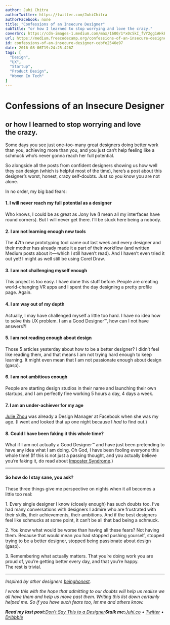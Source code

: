 ```yaml
---
author: Juhi Chitra
authorTwitter: https://twitter.com/JuhiChitra
authorFacebook: none
title: "Confessions of an Insecure Designer"
subTitle: "or how I learned to stop worrying and love the crazy."
coverSrc: https://cdn-images-1.medium.com/max/1600/1*x0cSkI_fVY2gg1AHkEMAnw.jpeg
url: https://medium.freecodecamp.org/confessions-of-an-insecure-designer-cebfe2546e97
id: confessions-of-an-insecure-designer-cebfe2546e97
date: 2016-08-06T19:24:25.426Z
tags: [
  "Design",
  "UX",
  "Startup",
  "Product Design",
  "Women In Tech"
]
---
```

# Confessions of an Insecure Designer

## or how I learned to stop worrying and love the crazy.

Some days you see just one-too-many great designers doing better work than you, achieving more than you, and you just can’t help feeling like a schmuck who’s never gonna reach her full potential.

So alongside all the posts from confident designers showing us how well they can design (which is helpful most of the time), here’s a post about this designer’s worst, honest, crazy self-doubts. Just so you know you are not alone.

In no order, my big bad fears:

#### 1\. I will never reach my full potential as a designer

Who knows, I could be as great as Jony Ive (I mean all my interfaces have round corners). But I will never get there. I’ll be stuck here being a nobody.

#### 2\. I am not learning enough new tools

The 47th new prototyping tool came out last week and every designer and their mother has already made it a part of their workflow (and written Medium posts about it — which I still haven’t read). And I haven’t even tried it out yet! I might as well still be using Corel Draw.

#### 3\. I am not challenging myself enough

This project is too easy. I have done this stuff before. People are creating world-changing VR apps and I spent the day designing a pretty profile page. Again.

#### 4\. I am way out of my depth

Actually, I may have challenged myself a little too hard. I have no idea how to solve this UX problem. I am a Good Designer™, how can I not have answers?!

#### 5\. I am not reading enough about design

Those 5 articles yesterday about how to be a better designer? I didn’t feel like reading them, and that means I am not trying hard enough to keep learning. It might even mean that I am not passionate enough about design (gasp).

#### 6\. I am not ambitious enough

People are starting design studios in their name and launching their own startups, and I am perfectly fine working 5 hours a day, 4 days a week.

#### 7\. I am an under-achiever for my age

[Julie Zhou](https://medium.com/@juliezhou) was already a Design Manager at Facebook when she was my age. (I went and looked that up one night because I _had_ to find out.)

#### 8\. Could I have been faking it this whole time?

What if I am not actually a Good Designer™ and have just been pretending to have any idea what I am doing. Oh God, I have been fooling everyone this whole time! (If this is not just a passing thought, and you actually believe you’re faking it, do read about [Imposter Syndrome](https://en.wikipedia.org/wiki/Impostor_syndrome).)











* * *







#### So how do I stay sane, you ask?

These three things give me perspective on nights when it all becomes a little too real:

1\. Every single designer I know (closely enough) has such doubts too. I’ve had many conversations with designers I admire who are frustrated with their skills, their achievements, their ambitions. And if the best designers feel like schmucks at some point, it can’t be all that bad being a schmuck.

2\. You know what would be worse than having all these fears? Not having them. Because that would mean you had stopped pushing yourself, stopped trying to be a better designer, stopped being passionate about design (gasp).

3\. Remembering what actually matters. That you’re doing work you are proud of, you’re getting better every day, and that you’re happy.   
The rest is trivial.











* * *







_Inspired by other designers_ [_being_](https://medium.com/@geometrieva/here-are-some-of-the-ways-ive-fucked-up-as-a-designer-d6b1d430a750#.ao34p2rzq)[_honest_](https://icons8.com/articles/how-we-lost-47-of-our-users-after-a-redesign/)_._

_I wrote this with the hope that admitting to our doubts will help us realise we all have them and help us move past them. Writing this list down certainly helped me. So if you have such fears too, let me and others know._

**_Read my last post:_**[_Don’t Say This to a Designer_](https://medium.com/swlh/don-t-say-this-to-a-designer-a803c7ab0e51#.d1p0da1rc)**_Stalk me:_**[_Juhi.co_](http://juhi.co) _•_ [_Twitter_](http://twitter.com/juhichitra) _•_ [_Dribbble_](http://dribbble.com/juhi)








